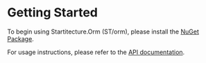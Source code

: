 Getting Started
===

To begin using Startitecture.Orm (ST/orm), please install the [NuGet Package](https://www.nuget.org/packages/Startitecture.Orm/).

For usage instructions, please refer to the [API documentation](../api).